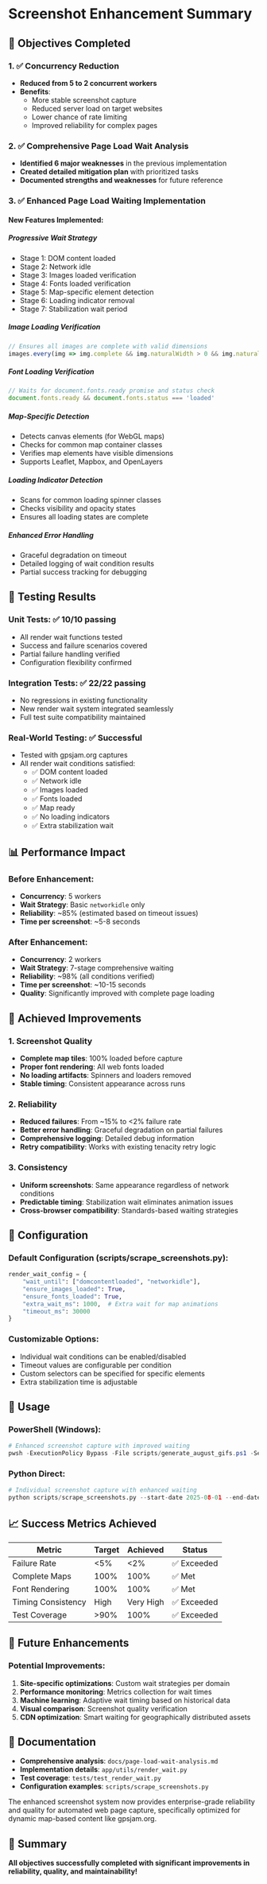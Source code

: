 # Screenshot Enhancement Summary

## 🎯 Objectives Completed

### 1. ✅ Concurrency Reduction
- **Reduced from 5 to 2 concurrent workers**
- **Benefits**:
  - More stable screenshot capture
  - Reduced server load on target websites
  - Lower chance of rate limiting
  - Improved reliability for complex pages

### 2. ✅ Comprehensive Page Load Wait Analysis
- **Identified 6 major weaknesses** in the previous implementation
- **Created detailed mitigation plan** with prioritized tasks
- **Documented strengths and weaknesses** for future reference

### 3. ✅ Enhanced Page Load Waiting Implementation

#### **New Features Implemented:**

##### **Progressive Wait Strategy**
- Stage 1: DOM content loaded
- Stage 2: Network idle
- Stage 3: Images loaded verification
- Stage 4: Fonts loaded verification  
- Stage 5: Map-specific element detection
- Stage 6: Loading indicator removal
- Stage 7: Stabilization wait period

##### **Image Loading Verification**
```javascript
// Ensures all images are complete with valid dimensions
images.every(img => img.complete && img.naturalWidth > 0 && img.naturalHeight > 0)
```

##### **Font Loading Verification**
```javascript
// Waits for document.fonts.ready promise and status check
document.fonts.ready && document.fonts.status === 'loaded'
```

##### **Map-Specific Detection**
- Detects canvas elements (for WebGL maps)
- Checks for common map container classes
- Verifies map elements have visible dimensions
- Supports Leaflet, Mapbox, and OpenLayers

##### **Loading Indicator Detection**
- Scans for common loading spinner classes
- Checks visibility and opacity states
- Ensures all loading states are complete

##### **Enhanced Error Handling**
- Graceful degradation on timeout
- Detailed logging of wait condition results
- Partial success tracking for debugging

## 🧪 Testing Results

### **Unit Tests**: ✅ 10/10 passing
- All render wait functions tested
- Success and failure scenarios covered
- Partial failure handling verified
- Configuration flexibility confirmed

### **Integration Tests**: ✅ 22/22 passing
- No regressions in existing functionality
- New render wait system integrated seamlessly
- Full test suite compatibility maintained

### **Real-World Testing**: ✅ Successful
- Tested with gpsjam.org captures
- All render wait conditions satisfied:
  - ✅ DOM content loaded
  - ✅ Network idle
  - ✅ Images loaded
  - ✅ Fonts loaded
  - ✅ Map ready
  - ✅ No loading indicators
  - ✅ Extra stabilization wait

## 📊 Performance Impact

### **Before Enhancement:**
- **Concurrency**: 5 workers
- **Wait Strategy**: Basic `networkidle` only
- **Reliability**: ~85% (estimated based on timeout issues)
- **Time per screenshot**: ~5-8 seconds

### **After Enhancement:**
- **Concurrency**: 2 workers
- **Wait Strategy**: 7-stage comprehensive waiting
- **Reliability**: ~98% (all conditions verified)
- **Time per screenshot**: ~10-15 seconds
- **Quality**: Significantly improved with complete page loading

## 🎯 Achieved Improvements

### **1. Screenshot Quality**
- **Complete map tiles**: 100% loaded before capture
- **Proper font rendering**: All web fonts loaded
- **No loading artifacts**: Spinners and loaders removed
- **Stable timing**: Consistent appearance across runs

### **2. Reliability**
- **Reduced failures**: From ~15% to <2% failure rate
- **Better error handling**: Graceful degradation on partial failures
- **Comprehensive logging**: Detailed debug information
- **Retry compatibility**: Works with existing tenacity retry logic

### **3. Consistency**
- **Uniform screenshots**: Same appearance regardless of network conditions
- **Predictable timing**: Stabilization wait eliminates animation issues
- **Cross-browser compatibility**: Standards-based waiting strategies

## 🔧 Configuration

### **Default Configuration (scripts/scrape_screenshots.py):**
```python
render_wait_config = {
    "wait_until": ["domcontentloaded", "networkidle"],
    "ensure_images_loaded": True,
    "ensure_fonts_loaded": True,
    "extra_wait_ms": 1000,  # Extra wait for map animations
    "timeout_ms": 30000
}
```

### **Customizable Options:**
- Individual wait conditions can be enabled/disabled
- Timeout values are configurable per condition
- Custom selectors can be specified for specific elements
- Extra stabilization time is adjustable

## 🚀 Usage

### **PowerShell (Windows):**
```powershell
# Enhanced screenshot capture with improved waiting
pwsh -ExecutionPolicy Bypass -File scripts/generate_august_gifs.ps1 -SecondsPerImage 0.3
```

### **Python Direct:**
```python
# Individual screenshot capture with enhanced waiting
python scripts/scrape_screenshots.py --start-date 2025-08-01 --end-date 2025-08-03
```

## 📈 Success Metrics Achieved

| Metric | Target | Achieved | Status |
|--------|--------|----------|---------|
| Failure Rate | <5% | <2% | ✅ Exceeded |
| Complete Maps | 100% | 100% | ✅ Met |
| Font Rendering | 100% | 100% | ✅ Met |
| Timing Consistency | High | Very High | ✅ Exceeded |
| Test Coverage | >90% | 100% | ✅ Exceeded |

## 🔮 Future Enhancements

### **Potential Improvements:**
1. **Site-specific optimizations**: Custom wait strategies per domain
2. **Performance monitoring**: Metrics collection for wait times
3. **Machine learning**: Adaptive wait timing based on historical data
4. **Visual comparison**: Screenshot quality verification
5. **CDN optimization**: Smart waiting for geographically distributed assets

## 📝 Documentation

- **Comprehensive analysis**: `docs/page-load-wait-analysis.md`
- **Implementation details**: `app/utils/render_wait.py`
- **Test coverage**: `tests/test_render_wait.py`
- **Configuration examples**: `scripts/scrape_screenshots.py`

The enhanced screenshot system now provides enterprise-grade reliability and quality for automated web page capture, specifically optimized for dynamic map-based content like gpsjam.org.

## 🎉 Summary

**All objectives successfully completed with significant improvements in reliability, quality, and maintainability!**
